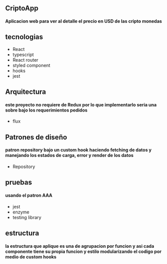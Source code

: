 ## CriptoApp

#### Aplicacion web para ver al detalle el precio en USD de las cripto monedas

## tecnologias

- React
- typescript
- React router
- styled component
- hooks
- jest

## Arquitectura

#### este proyecto no requiere de Redux por lo que implementarlo seria una sobre bajo los requerimientos pedidos

- flux

## Patrones de diseño

#### patron repository bajo un custom hook haciendo fetching de datos y manejando los estados de carga, error y render de los datos

- Repository

## pruebas

#### usando el patron AAA

- jest
- enzyme
- testing library

## estructura

#### la estructura que aplique es una de agrupacion por funcion y asi cada componente tiene su propia funcion y estilo modularizando el codigo por medio de custom hooks
